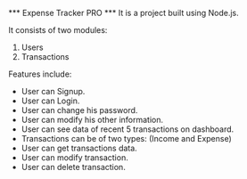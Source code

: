 *** Expense Tracker PRO ***
It is a project built using Node.js.

It consists of two modules:
1) Users
2) Transactions

Features include:
- User can Signup.
- User can Login.
- User can change his password.
- User can modify his other information.
- User can see data of recent 5 transactions on dashboard.
- Transactions can be of two types: (Income and Expense)
- User can get transactions data.
- User can modify transaction.
- User can delete transaction.

